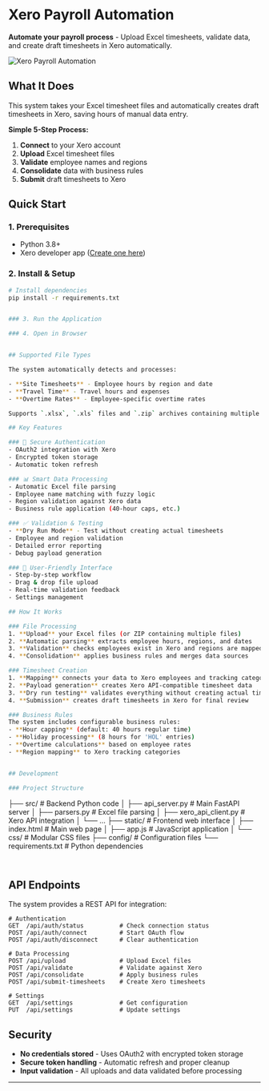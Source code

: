 # Xero Payroll Automation

**Automate your payroll process** - Upload Excel timesheets, validate data, and create draft timesheets in Xero automatically.

![Xero Payroll Automation](https://img.shields.io/badge/Status-Production%20Ready-brightgreen)

## What It Does

This system takes your Excel timesheet files and automatically creates draft timesheets in Xero, saving hours of manual data entry.

**Simple 5-Step Process:**
1. **Connect** to your Xero account
2. **Upload** Excel timesheet files 
3. **Validate** employee names and regions
4. **Consolidate** data with business rules
5. **Submit** draft timesheets to Xero

## Quick Start

### 1. Prerequisites
- Python 3.8+
- Xero developer app ([Create one here](https://developer.xero.com/))

### 2. Install & Setup
```bash
# Install dependencies
pip install -r requirements.txt


### 3. Run the Application

### 4. Open in Browser


## Supported File Types

The system automatically detects and processes:

- **Site Timesheets** - Employee hours by region and date
- **Travel Time** - Travel hours and expenses  
- **Overtime Rates** - Employee-specific overtime rates

Supports `.xlsx`, `.xls` files and `.zip` archives containing multiple files.

## Key Features

### 🔐 Secure Authentication
- OAuth2 integration with Xero
- Encrypted token storage
- Automatic token refresh

### 📊 Smart Data Processing
- Automatic Excel file parsing
- Employee name matching with fuzzy logic
- Region validation against Xero data
- Business rule application (40-hour caps, etc.)

### ✅ Validation & Testing
- **Dry Run Mode** - Test without creating actual timesheets
- Employee and region validation
- Detailed error reporting
- Debug payload generation

### 🎯 User-Friendly Interface
- Step-by-step workflow
- Drag & drop file upload
- Real-time validation feedback
- Settings management

## How It Works

### File Processing
1. **Upload** your Excel files (or ZIP containing multiple files)
2. **Automatic parsing** extracts employee hours, regions, and dates
3. **Validation** checks employees exist in Xero and regions are mapped
4. **Consolidation** applies business rules and merges data sources

### Timesheet Creation
1. **Mapping** connects your data to Xero employees and tracking categories
2. **Payload generation** creates Xero API-compatible timesheet data
3. **Dry run testing** validates everything without creating actual timesheets
4. **Submission** creates draft timesheets in Xero for final review

### Business Rules
The system includes configurable business rules:
- **Hour capping** (default: 40 hours regular time)
- **Holiday processing** (8 hours for 'HOL' entries)
- **Overtime calculations** based on employee rates
- **Region mapping** to Xero tracking categories


## Development

### Project Structure
```
├── src/                    # Backend Python code
│   ├── api_server.py      # Main FastAPI server
│   ├── parsers.py         # Excel file parsing
│   ├── xero_api_client.py # Xero API integration
│   └── ...
├── static/                # Frontend web interface
│   ├── index.html         # Main web page
│   ├── app.js            # JavaScript application
│   └── css/              # Modular CSS files
├── config/               # Configuration files
└── requirements.txt      # Python dependencies
```


```

## API Endpoints

The system provides a REST API for integration:

```http
# Authentication
GET  /api/auth/status          # Check connection status
POST /api/auth/connect         # Start OAuth flow
POST /api/auth/disconnect      # Clear authentication

# Data Processing  
POST /api/upload               # Upload Excel files
POST /api/validate             # Validate against Xero
POST /api/consolidate          # Apply business rules
POST /api/submit-timesheets    # Create Xero timesheets

# Settings
GET  /api/settings             # Get configuration
PUT  /api/settings             # Update settings
```

## Security

- **No credentials stored** - Uses OAuth2 with encrypted token storage
- **Secure token handling** - Automatic refresh and proper cleanup
- **Input validation** - All uploads and data validated before processing


---
